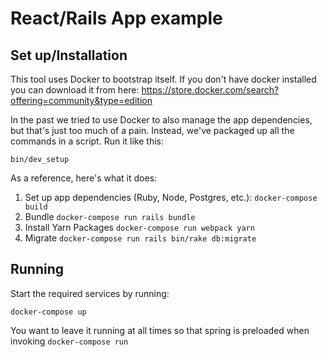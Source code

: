 # React/Rails App example

## Set up/Installation
This tool uses Docker to bootstrap itself. If you don't have docker installed you can download it from here:
https://store.docker.com/search?offering=community&type=edition

In the past we tried to use Docker to also manage the app dependencies, but that's just too much of a pain.
Instead, we've packaged up all the commands in a script. Run it like this:

```
bin/dev_setup
```

As a reference, here's what it does:
1. Set up app dependencies (Ruby, Node, Postgres, etc.):
```docker-compose build```
2. Bundle
```docker-compose run rails bundle```
3. Install Yarn Packages
```docker-compose run webpack yarn```
4. Migrate
```docker-compose run rails bin/rake db:migrate```

## Running
Start the required services by running:

```
docker-compose up
```

You want to leave it running at all times so that spring is preloaded when invoking `docker-compose run`
